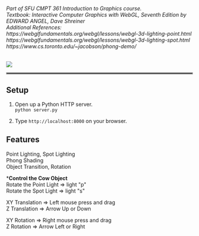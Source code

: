 <h6> Part of SFU CMPT 361 Introduction to Graphics course.<br/>
Textbook: Interactive Computer Graphics with WebGL, Seventh Edition by EDWARD ANGEL, Dave Shreiner<br>
Additional References:<br>
https://webglfundamentals.org/webgl/lessons/webgl-3d-lighting-point.html<br>
https://webglfundamentals.org/webgl/lessons/webgl-3d-lighting-spot.html  
https://www.cs.toronto.edu/~jacobson/phong-demo/  
</h6>

![](./rotating_cow.gif)
<hr style="border:2px solid gray">  

## Setup
1. Open up a Python HTTP server.  
`
python server.py
`
  
1. Type `http://localhost:8000` on your browser.  


## Features
Point Lighting, Spot Lighting  
Phong Shading  
Object Transition, Rotation  

***Control the Cow Object**  
Rotate the Point Light => light "p"  
Rotate the Spot Light => light "s"  

XY Translation => Left mouse press and drag  
Z Translation => Arrow Up or Down  

XY Rotation => Right mouse press and drag  
Z Rotation => Arrow Left or Right  
